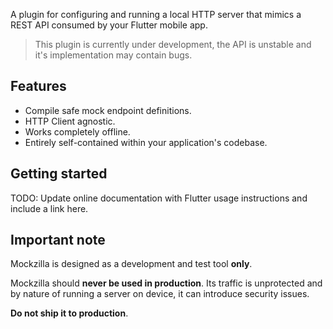 A plugin for configuring and running a local HTTP server that mimics a REST API consumed by your Flutter mobile app.

> This plugin is currently under development, the API is unstable and it's implementation may contain bugs.

## Features

* Compile safe mock endpoint definitions.
* HTTP Client agnostic.
* Works completely offline.
* Entirely self-contained within your application's codebase.

## Getting started

TODO: Update online documentation with Flutter usage instructions and include a link here.

## Important note

Mockzilla is designed as a development and test tool **only**.

Mockzilla should **never be used in production**. Its traffic is unprotected and by nature of running a server on device, it can introduce security issues.

**Do not ship it to production**.

